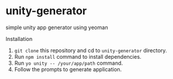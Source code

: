 # unity-generator
simple unity app generator using yeoman

Installation

1.  `git clone` this repository and cd to `unity-generator` directory.
2.  Run `npm install` command to install dependencies.
3.  Run `yo unity -- /your/app/path` command.
4.  Follow the prompts to generate application.


